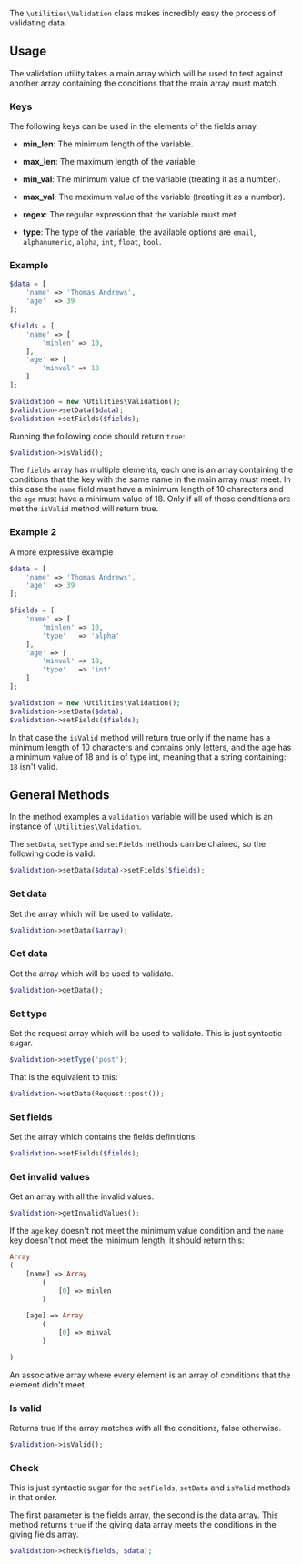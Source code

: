 The `\utilities\Validation` class makes incredibly easy the process of validating data.

## Usage

The validation utility takes a main array which will be used to test against another array containing the conditions that the main array must match.

### Keys

The following keys can be used in the elements of the fields array.

* **min_len**: The minimum length of the variable.

* **max_len**: The maximum length of the variable.

* **min_val**: The minimum value of the variable (treating it as a number).

* **max_val**: The maximum value of the variable (treating it as a number).

* **regex**: The regular expression that the variable must met.

* **type**: The type of the variable, the available options are `email`, `alphanumeric`, `alpha`, `int`, `float`, `bool`.

### Example

```php
$data = [
    'name' => 'Thomas Andrews',
    'age'  => 39
];

$fields = [
    'name' => [
        'minlen' => 10,
    ],
    'age' => [
        'minval' => 18
    ]
];

$validation = new \Utilities\Validation();
$validation->setData($data);
$validation->setFields($fields);
```

Running the following code should return `true`:

```php
$validation->isValid();
```

The `fields` array has multiple elements, each one is an array containing the conditions that the key with the same name in the main array must meet. In this case the `name` field must have a minimum length of 10 characters and the `age` must have a minimum value of 18. Only if all of those conditions are met the `isValid` method will return true.

### Example 2

A more expressive example

```php
$data = [
    'name' => 'Thomas Andrews',
    'age'  => 39
];

$fields = [
    'name' => [
        'minlen' => 10,
        'type'   => 'alpha'
    ],
    'age' => [
        'minval' => 18,
        'type'   => 'int'
    ]
];

$validation = new \Utilities\Validation();
$validation->setData($data);
$validation->setFields($fields);
```

In that case the `isValid` method will return true only if the name has a minimum length of 10 characters and contains only letters, and the age has a minimum value of 18 and is of type int, meaning that a string containing: `18` isn't valid.

## General Methods

In the method examples a `validation` variable will be used which is an instance of `\Utilities\Validation`.

The `setData`, `setType` and `setFields` methods can be chained, so the following code is valid:

```php
$validation->setData($data)->setFields($fields);
```

### Set data

Set the array which will be used to validate.

```php
$validation->setData($array);
```

### Get data

Get the array which will be used to validate. 

```php
$validation->getData();
```

### Set type

Set the request array which will be used to validate. This is just syntactic sugar.

```php
$validation->setType('post');
```

That is the equivalent to this:

```php
$validation->setData(Request::post());
```

### Set fields

Set the array which contains the fields definitions.

```php
$validation->setFields($fields);
```

### Get invalid values

Get an array with all the invalid values.

```php
$validation->getInvalidValues();
```

If the `age` key doesn't not meet the minimum value condition and the `name` key doesn't not meet the minimum length, it should return this:

```php
Array
(
    [name] => Array
        (
            [0] => minlen
        )

    [age] => Array
        (
            [0] => minval
        )

)
```

An associative array where every element is an array of conditions that the element didn't meet.

### Is valid

Returns true if the array matches with all the conditions, false otherwise.

```php
$validation->isValid();
```

### Check

This is just syntactic sugar for the `setFields`, `setData` and `isValid` methods in that order.

The first parameter is the fields array, the second is the data array. This method returns `true` if the giving data array meets the conditions in the giving fields array.

```php
$validation->check($fields, $data);
```
